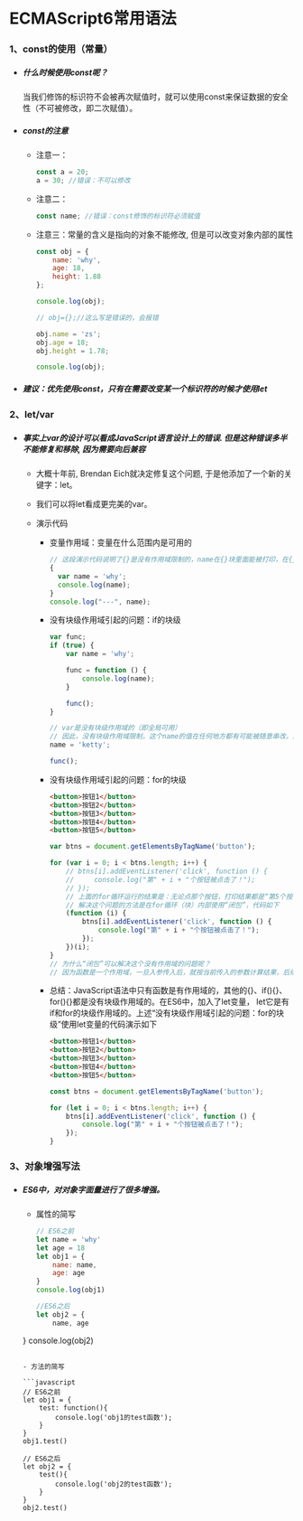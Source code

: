 # ECMAScript6常用语法

### 1、const的使用（常量）

- ##### 什么时候使用const呢？

  当我们修饰的标识符不会被再次赋值时，就可以使用const来保证数据的安全性（不可被修改，即二次赋值）。

- #####  const的注意

  - 注意一：

    ```javascript
    const a = 20;
    a = 30; //错误：不可以修改
    ```
  
  - 注意二：
  
    ```javascript
    const name; //错误：const修饰的标识符必须赋值
    ```
  
  - 注意三：常量的含义是指向的对象不能修改, 但是可以改变对象内部的属性
  
    ```javascript
    const obj = {
        name: 'why',
        age: 18,
        height: 1.88
    };
    
    console.log(obj);
    
    // obj={};//这么写是错误的，会报错
    
    obj.name = 'zs';
    obj.age = 18;
    obj.height = 1.78;
    
    console.log(obj);
    ```
  
- ##### 建议：优先使用const，只有在需要改变某一个标识符的时候才使用let
### 2、let/var

- ##### 事实上var的设计可以看成JavaScript语言设计上的错误. 但是这种错误多半不能修复和移除, 因为需要向后兼容

  - 大概十年前, Brendan Eich就决定修复这个问题, 于是他添加了一个新的关键字：let。

  - 我们可以将let看成更完美的var。

  - 演示代码

    - 变量作用域：变量在什么范围内是可用的

      ```javascript
      // 这段演示代码说明了{}是没有作用域限制的，name在{}块里面能被打印，在{}块外也能被打印
      {
        var name = 'why';
        console.log(name);
      }
      console.log("---", name);
      ```

    - 没有块级作用域引起的问题：if的块级
    
      ```javascript
      var func;
      if (true) {
          var name = 'why';
      
          func = function () {
              console.log(name);
          }
      
          func();
      }
      
      // var是没有块级作用域的（即全局可用）
      // 因此，没有块级作用域限制，这个name的值在任何地方都有可能被随意串改，而且不容易找到是在哪里被串改的
      name = 'ketty';
      
      func();
      ```
    
    - 没有块级作用域引起的问题：for的块级
    
      ```html
      <button>按钮1</button>
      <button>按钮2</button>
      <button>按钮3</button>
      <button>按钮4</button>
      <button>按钮5</button>
      ```
    
      ```javascript
      var btns = document.getElementsByTagName('button');
      
      for (var i = 0; i < btns.length; i++) {
          // btns[i].addEventListener('click', function () {
          //     console.log("第" + i + "个按钮被点击了！");
          // });
          // 上面的for循环运行的结果是：无论点那个按钮，打印结果都是“第5个按钮被点击了”
          // 解决这个问题的方法是在for循环（块）内部使用“闭包”，代码如下
          (function (i) {
              btns[i].addEventListener('click', function () {
                  console.log("第" + i + "个按钮被点击了！");
              });
          })(i);
      }
      // 为什么“闭包”可以解决这个没有作用域的问题呢？
      // 因为函数是一个作用域，一旦入参传入后，就按当前传入的参数计算结果，后续对入参的值的修改，不会改变本次调用传入的入参
      ```
    
    - 总结：JavaScript语法中只有函数是有作用域的，其他的{}、if(){}、for(){}都是没有块级作用域的。在ES6中，加入了let变量， let它是有if和for的块级作用域的。上述“没有块级作用域引起的问题：for的块级”使用let变量的代码演示如下
    
      ```html
      <button>按钮1</button>
      <button>按钮2</button>
      <button>按钮3</button>
      <button>按钮4</button>
      <button>按钮5</button>
      ```
    
      ```javascript
      const btns = document.getElementsByTagName('button');
      
      for (let i = 0; i < btns.length; i++) {
          btns[i].addEventListener('click', function () {
              console.log("第" + i + "个按钮被点击了！");
          });
      }
      ```
    
      
    
      

### 3、对象增强写法

- ##### ES6中，对对象字面量进行了很多增强。

  - 属性的简写

    ```javascript
    // ES6之前
    let name = 'why'
    let age = 18
    let obj1 = {
    	name: name,
    	age: age
    }
    console.log(obj1)
    
    //ES6之后
    let obj2 = {
    	name, age
  }
    console.log(obj2)
    ```
  
  - 方法的简写
  
    ```javascript
    // ES6之前
    let obj1 = {
    	test: function(){
    		console.log('obj1的test函数');
    	}
    }
    obj1.test()
    
    // ES6之后
    let obj2 = {
    	test(){
    		console.log('obj2的test函数');
    	}
    }
    obj2.test()
    ```
  
    
  
  

